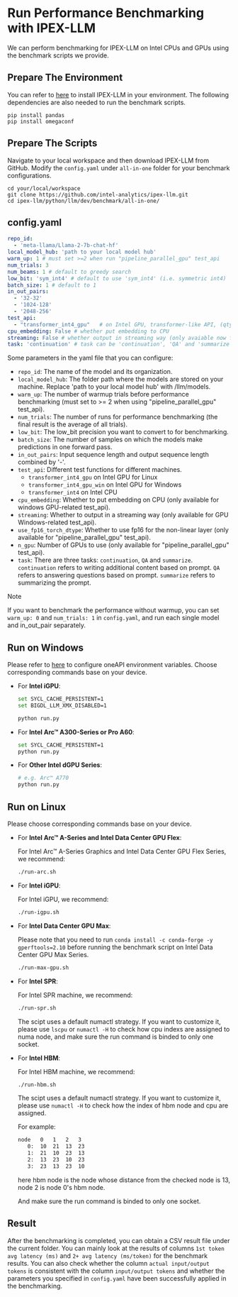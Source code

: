 # Run Performance Benchmarking with IPEX-LLM

We can perform benchmarking for IPEX-LLM on Intel CPUs and GPUs using the benchmark scripts we provide.

## Prepare The Environment

You can refer to [here](../Overview/install.md) to install IPEX-LLM in your environment. The following dependencies are also needed to run the benchmark scripts.

```
pip install pandas
pip install omegaconf
```

## Prepare The Scripts

Navigate to your local workspace and then download IPEX-LLM from GitHub. Modify the `config.yaml` under `all-in-one` folder for your benchmark configurations.

```
cd your/local/workspace
git clone https://github.com/intel-analytics/ipex-llm.git
cd ipex-llm/python/llm/dev/benchmark/all-in-one/
```

## config.yaml


```yaml
repo_id:
  - 'meta-llama/Llama-2-7b-chat-hf'
local_model_hub: 'path to your local model hub'
warm_up: 1 # must set >=2 when run "pipeline_parallel_gpu" test_api
num_trials: 3
num_beams: 1 # default to greedy search
low_bit: 'sym_int4' # default to use 'sym_int4' (i.e. symmetric int4)
batch_size: 1 # default to 1
in_out_pairs:
  - '32-32'
  - '1024-128'
  - '2048-256'
test_api:
  - "transformer_int4_gpu"   # on Intel GPU, transformer-like API, (qtype=int4)
cpu_embedding: False # whether put embedding to CPU
streaming: False # whether output in streaming way (only avaiable now for gpu win related test_api)
task: 'continuation' # task can be 'continuation', 'QA' and 'summarize'
```

Some parameters in the yaml file that you can configure:


- `repo_id`: The name of the model and its organization.
- `local_model_hub`: The folder path where the models are stored on your machine. Replace 'path to your local model hub' with /llm/models.
- `warm_up`: The number of warmup trials before performance benchmarking (must set to >= 2 when using "pipeline_parallel_gpu" test_api).
- `num_trials`: The number of runs for performance benchmarking (the final result is the average of all trials).
- `low_bit`: The low_bit precision you want to convert to for benchmarking.
- `batch_size`: The number of samples on which the models make predictions in one forward pass.
- `in_out_pairs`: Input sequence length and output sequence length combined by '-'.
- `test_api`: Different test functions for different machines.
  - `transformer_int4_gpu` on Intel GPU for Linux
  - `transformer_int4_gpu_win` on Intel GPU for Windows
  - `transformer_int4` on Intel CPU
- `cpu_embedding`: Whether to put embedding on CPU (only available for windows GPU-related test_api).
- `streaming`: Whether to output in a streaming way (only available for GPU Windows-related test_api).
- `use_fp16_torch_dtype`: Whether to use fp16 for the non-linear layer (only available for "pipeline_parallel_gpu" test_api).
- `n_gpu`: Number of GPUs to use (only available for "pipeline_parallel_gpu" test_api).
- `task`: There are three tasks: `continuation`, `QA` and `summarize`. `continuation` refers to writing additional content based on prompt. `QA` refers to answering questions based on prompt. `summarize` refers to summarizing the prompt.


> [!NOTE]
> If you want to benchmark the performance without warmup, you can set ``warm_up: 0`` and ``num_trials: 1`` in ``config.yaml``, and run each single model and in_out_pair separately. 


## Run on Windows

Please refer to [here](../Overview/install_gpu.md#runtime-configuration) to configure oneAPI environment variables. Choose corresponding commands base on your device.

- For **Intel iGPU**:

  ```bash
  set SYCL_CACHE_PERSISTENT=1
  set BIGDL_LLM_XMX_DISABLED=1
  
  python run.py
  ```

- For **Intel Arc™ A300-Series or Pro A60**:

  ```bash
  set SYCL_CACHE_PERSISTENT=1
  python run.py
  ```

- For **Other Intel dGPU Series**:

  ```bash
  # e.g. Arc™ A770
  python run.py
  ```

## Run on Linux

Please choose corresponding commands base on your device.

- For **Intel Arc™ A-Series and Intel Data Center GPU Flex**:

  For Intel Arc™ A-Series Graphics and Intel Data Center GPU Flex Series, we recommend:
  
  ```bash
  ./run-arc.sh
  ```

- For **Intel iGPU**:

  For Intel iGPU, we recommend:
  
  ```bash
  ./run-igpu.sh
  ```

- For **Intel Data Center GPU Max**:

  Please note that you need to run ``conda install -c conda-forge -y gperftools=2.10`` before running the benchmark script on Intel Data Center GPU Max Series.
  
  ```bash
  ./run-max-gpu.sh
  ```

- For **Intel SPR**:

  For Intel SPR machine, we recommend:
  
  ```bash
  ./run-spr.sh
  ```

  The scipt uses a default numactl strategy. If you want to customize it, please use ``lscpu`` or ``numactl -H`` to check how cpu indexs are assigned to numa node, and make sure the run command is binded to only one socket.

- For **Intel HBM**:

  For Intel HBM machine, we recommend:
  
  ```bash
  ./run-hbm.sh
  ```
  
  The scipt uses a default numactl strategy. If you want to customize it, please use ``numactl -H`` to check how the index of hbm node and cpu are assigned.

  For example:
  
  ```bash
  node   0   1   2   3
     0:  10  21  13  23
     1:  21  10  23  13
     2:  13  23  10  23
     3:  23  13  23  10
  ```
  
  here hbm node is the node whose distance from the checked node is 13, node 2 is node 0's hbm node.
  
  And make sure the run command is binded to only one socket.

## Result

After the benchmarking is completed, you can obtain a CSV result file under the current folder. You can mainly look at the results of columns `1st token avg latency (ms)` and `2+ avg latency (ms/token)` for the benchmark results. You can also check whether the column `actual input/output tokens` is consistent with the column `input/output tokens` and whether the parameters you specified in `config.yaml` have been successfully applied in the benchmarking.
